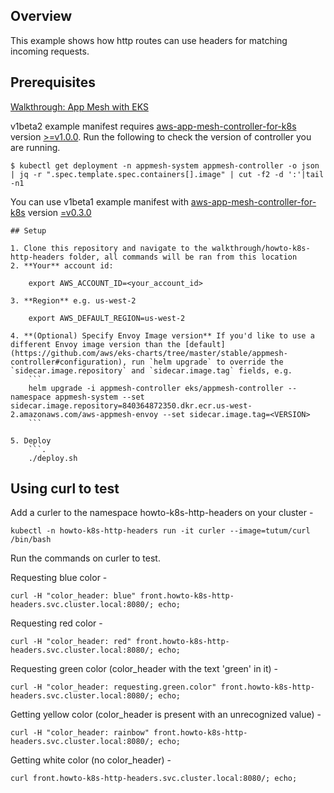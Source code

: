 ## Overview
This example shows how http routes can use headers for matching incoming requests.

## Prerequisites
[Walkthrough: App Mesh with EKS](../eks/)

v1beta2 example manifest requires [aws-app-mesh-controller-for-k8s](https://github.com/aws/aws-app-mesh-controller-for-k8s) version [>=v1.0.0](https://github.com/aws/aws-app-mesh-controller-for-k8s/releases/tag/v1.0.0). Run the following to check the version of controller you are running.
```
$ kubectl get deployment -n appmesh-system appmesh-controller -o json | jq -r ".spec.template.spec.containers[].image" | cut -f2 -d ':'|tail -n1
```

You can use v1beta1 example manifest with [aws-app-mesh-controller-for-k8s](https://github.com/aws/aws-app-mesh-controller-for-k8s) version [=v0.3.0](https://github.com/aws/aws-app-mesh-controller-for-k8s/blob/legacy-controller/CHANGELOG.md)

```
## Setup

1. Clone this repository and navigate to the walkthrough/howto-k8s-http-headers folder, all commands will be ran from this location
2. **Your** account id:

    export AWS_ACCOUNT_ID=<your_account_id>

3. **Region** e.g. us-west-2

    export AWS_DEFAULT_REGION=us-west-2

4. **(Optional) Specify Envoy Image version** If you'd like to use a different Envoy image version than the [default](https://github.com/aws/eks-charts/tree/master/stable/appmesh-controller#configuration), run `helm upgrade` to override the `sidecar.image.repository` and `sidecar.image.tag` fields, e.g.
    ```
    helm upgrade -i appmesh-controller eks/appmesh-controller --namespace appmesh-system --set sidecar.image.repository=840364872350.dkr.ecr.us-west-2.amazonaws.com/aws-appmesh-envoy --set sidecar.image.tag=<VERSION>
    ```

5. Deploy
    ```.
    ./deploy.sh
```

## Using curl to test

Add a curler to the namespace howto-k8s-http-headers on your cluster -
```
kubectl -n howto-k8s-http-headers run -it curler --image=tutum/curl /bin/bash
```

Run the commands on curler to test.

Requesting blue color -
```
curl -H "color_header: blue" front.howto-k8s-http-headers.svc.cluster.local:8080/; echo;
```

Requesting red color -
```
curl -H "color_header: red" front.howto-k8s-http-headers.svc.cluster.local:8080/; echo;
```

Requesting green color (color_header with the text 'green' in it) -
```
curl -H "color_header: requesting.green.color" front.howto-k8s-http-headers.svc.cluster.local:8080/; echo;
```

Getting yellow color (color_header is present with an unrecognized value) -
```
curl -H "color_header: rainbow" front.howto-k8s-http-headers.svc.cluster.local:8080/; echo;
```

Getting white color (no color_header) -
```
curl front.howto-k8s-http-headers.svc.cluster.local:8080/; echo;
```
